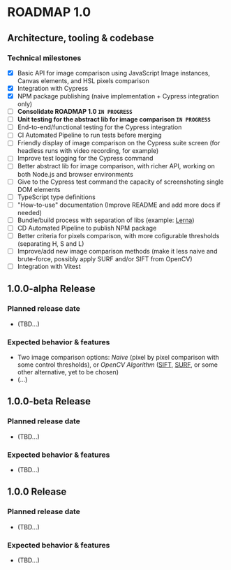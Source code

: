 ROADMAP 1.0
===========

## Architecture, tooling & codebase
### Technical milestones
- [x] Basic API for image comparison using JavaScript Image instances, Canvas elements, and HSL pixels comparison
- [x] Integration with Cypress
- [x] NPM package publishing (naive implementation + Cypress integration only)
- [ ] **Consolidate ROADMAP 1.0 `IN PROGRESS`**
- [ ] **Unit testing for the abstract lib for image comparison `IN PROGRESS`**
- [ ] End-to-end/functional testing for the Cypress integration
- [ ] CI Automated Pipeline to run tests before merging
- [ ] Friendly display of image comparison on the Cypress suite screen (for headless runs with video recording, for example)
- [ ] Improve test logging for the Cypress command
- [ ] Better abstract lib for image comparison, with richer API, working on both Node.js and browser environments
- [ ] Give to the Cypress test command the capacity of screenshoting single DOM elements
- [ ] TypeScript type definitions
- [ ] "How-to-use" documentation (Improve README and add more docs if needed)
- [ ] Bundle/build process with separation of libs (example: [Lerna](https://lerna.js.org/))
- [ ] CD Automated Pipeline to publish NPM package
- [ ] Better criteria for pixels comparison, with more cofigurable thresholds (separating H, S and L)
- [ ] Improve/add new image comparison methods (make it less naive and brute-force, possibly apply SURF and/or SIFT from OpenCV)
- [ ] Integration with Vitest

## 1.0.0-alpha Release
### Planned release date
- (TBD...)
### Expected behavior & features
- Two image comparison options: *Naive* (pixel by pixel comparison with some control thresholds), or *OpenCV Algorithm* ([SIFT](https://docs.opencv.org/4.x/da/df5/tutorial_py_sift_intro.html), [SURF](https://docs.opencv.org/4.x/df/dd2/tutorial_py_surf_intro.html), or some other alternative, yet to be chosen)
- (...)

## 1.0.0-beta Release
### Planned release date
- (TBD...)
### Expected behavior & features
- (TBD...)

## 1.0.0 Release
### Planned release date
- (TBD...)
### Expected behavior & features
- (TBD...)
